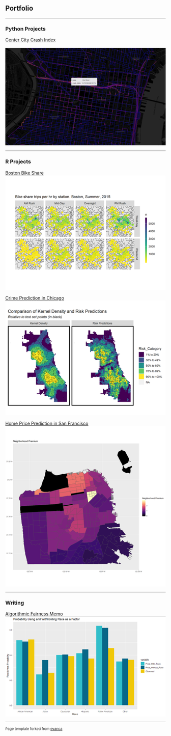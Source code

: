 ## Portfolio

---

### Python Projects

[Center City Crash Index](/portfolio_materials/crash_index.html)
<br><br>
<img src="images/crash_index.png?raw=true"/>

---

### R Projects

[Boston Bike Share](/portfolio_materials/Dodson_Ben_Bike_Share.html)
<img src="images/bike_share.png?raw=true"/>


[Crime Prediction in Chicago](/portfolio_materials/Ben_Dodson_Risk_Prediction.html)
<img src="images/risk_prediction.png?raw=true"/>


[Home Price Prediction in San Francisco]("/portfolio_materials/Dodson_Ben_Risk_Prediction.html")
<img src="images/price_prediction.png?raw=true"/>

---

### Writing

[Algorithmic Fairness Memo](/portfolio_materials/Dodson_Ben_Algorithm_Fairness.pdf)
<img src="images/algorithm_fairness.png?raw=true"/>


---
<p style="font-size:11px">Page template forked from <a href="https://github.com/evanca/quick-portfolio">evanca</a></p>
<!-- Remove above link if you don't want to attibute -->
